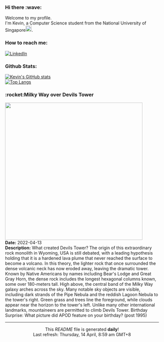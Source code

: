 <h3>Hi there :wave:</h3>

Welcome to my profile.   
I'm Kevin, a Computer Science student from the National University of Singapore<img src="https://img.icons8.com/color/96/000000/singapore-circular.png" width="20px"/>.</p>

<h3>How to reach me: </h3>
<a href="https://www.linkedin.com/in/kevin-foong/"><img alt="LinkedIn" src="https://img.shields.io/badge/linkedin-%230077B5.svg?&style=for-the-badge&logo=linkedin&logoColor=white" /></a> 

<h3>Github Stats: </h3> 

[![Kevin's GitHub stats](https://github-readme-stats.vercel.app/api?username=kevin9foong&theme=tokyonight)](https://github.com/anuraghazra/github-readme-stats) <br/>
[![Top Langs](https://github-readme-stats.vercel.app/api/top-langs/?username=kevin9foong&layout=compact&theme=tokyonight)](https://github.com/anuraghazra/github-readme-stats)

<h3>:rocket:Milky Way over Devils Tower</h3> 
<img width="450" src="https:&#x2F;&#x2F;apod.nasa.gov&#x2F;apod&#x2F;image&#x2F;2204&#x2F;DevilsWay_Kiczenski_1402.jpg" /><br/>
<b>Date:</b> 2022-04-13<br/>
<b>Description:</b> What created Devils Tower? The origin of this extraordinary rock monolith in Wyoming, USA is still debated, with a leading hypothesis holding that it is a hardened lava plume that never reached the surface to become a volcano.  In this theory, the lighter rock that once surrounded the dense volcanic neck has now eroded away, leaving the dramatic tower. Known by Native Americans by names including  Bear&#39;s Lodge and Great Gray Horn, the dense rock includes the longest hexagonal columns known, some over 180-meters tall. High above, the central band of the Milky Way galaxy arches across the sky.  Many notable sky objects are visible, including dark strands of the Pipe Nebula and the reddish Lagoon Nebula to the tower&#39;s right.  Green grass and trees line the foreground, while clouds appear near the horizon to the tower&#39;s left.  Unlike many other international landmarks, mountaineers are permitted to climb Devils Tower.   Birthday Surprise: What picture did APOD feature on your birthday? (post 1995)<br/>

------------
<p align="center">This <i>README</i> file is generated <b>daily</b>!</br>
Last refresh: Thursday, 14 April, 8:59 am GMT+8<br />